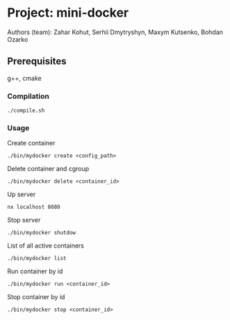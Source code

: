 # Project: mini-docker
Authors (team): Zahar Kohut, Serhii Dmytryshyn, Maxym Kutsenko, Bohdan Ozarko<br>

## Prerequisites

g++, cmake

### Compilation

```
./compile.sh
```

### Usage

Create container
```
./bin/mydocker create <config_path>
```

Delete container and cgroup
```
./bin/mydocker delete <container_id>
```

Up server
```
nx localhost 8080
```

Stop server
```
./bin/mydocker shutdow
```

List of all active containers
```
./bin/mydocker list
```

Run container by id
```
./bin/mydocker run <container_id>
```

Stop container by id
```
./bin/mydocker stop <container_id>
```
